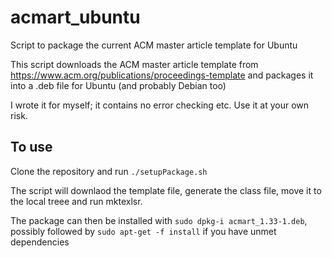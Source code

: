 # acmart_ubuntu
Script to package the current ACM master article template for Ubuntu

This script downloads the ACM master article template from https://www.acm.org/publications/proceedings-template and packages it into a .deb file for Ubuntu (and probably Debian too)

I wrote it for myself; it contains no error checking etc. Use it at your own risk.

## To use

Clone the repository and run `./setupPackage.sh`

The script will downlaod the template file, generate the class file, move it to the local treee and run mktexlsr. 

The package can then be installed with  `sudo dpkg-i acmart_1.33-1.deb`, possibly followed by `sudo apt-get -f install` if you have unmet dependencies

